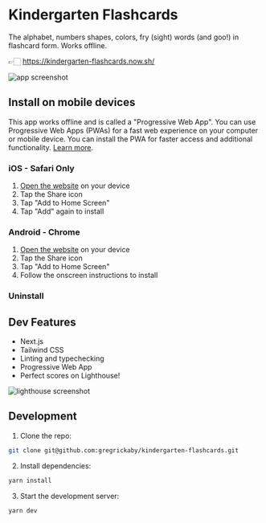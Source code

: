 # Kindergarten Flashcards

The alphabet, numbers shapes, colors, fry (sight) words (and goo!) in flashcard form. Works offline.

👉🏻 https://kindergarten-flashcards.now.sh/

![app screenshot](https://dl.dropbox.com/s/rrqe1sss5ywacay/kapture%202020-06-17%20at%2016.39.28.gif?dl=0)

## Install on mobile devices

This app works offline and is called a "Progressive Web App". You can use Progressive Web Apps (PWAs) for a fast web experience on your computer or mobile device. You can install the PWA for faster access and additional functionality. [Learn more](https://support.google.com/chrome/answer/9658361?co=GENIE.Platform%3DAndroid&hl=en&oco=0).

### iOS - Safari Only

1. [Open the website](https://kindergarten-flashcards.now.sh/) on your device
2. Tap the Share icon
3. Tap "Add to Home Screen"
4. Tap "Add" again to install

### Android - Chrome

1. [Open the website](https://kindergarten-flashcards.now.sh/) on your device
2. Tap the Share icon
3. Tap "Add to Home Screen"
4. Follow the onscreen instructions to install

### Uninstall

## Dev Features

- Next.js
- Tailwind CSS
- Linting and typechecking
- Progressive Web App
- Perfect scores on Lighthouse!

![lighthouse screenshot](https://dl.dropbox.com/s/6gbmh6yboz6thi2/kapture%202020-06-17%20at%2016.36.35.gif?dl=0)

## Development

1. Clone the repo:

```bash
git clone git@github.com:gregrickaby/kindergarten-flashcards.git
```

2. Install dependencies:

```bash
yarn install
```

3. Start the development server:

```bash
yarn dev
```
